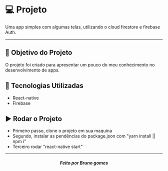 # :computer: Projeto

Uma app simples com algumas telas, utilizando o cloud firestore e firebase Auth.

---

## :dart: Objetivo do Projeto

O projeto foi criado para apresentar um pouco do meu conhecimento no desenvolvimento de apps.

## :rocket: Tecnologias Utilizadas

- React-native
- Firebase

## :arrow_forward: Rodar o Projeto

- Primeiro passo, clone o projeto em sua maquina
- Segundo, instalar as pendências do package.json com "yarn install || npm i"
- Terceiro rodar "react-native start"

---

<h5 align='center' >Feito por Bruno gomes </h5>
